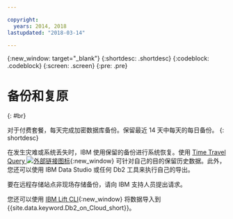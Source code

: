 ```yaml
---

copyright:
  years: 2014, 2018
lastupdated: "2018-03-14"

---
```


<!-- Attribute definitions --> 
{:new_window: target="_blank"}
{:shortdesc: .shortdesc}
{:codeblock: .codeblock}
{:screen: .screen}
{:pre: .pre}

# 备份和复原
{: #br}

对于付费套餐，每天完成加密数据库备份。保留最近 14 天中每天的每日备份。
{: shortdesc}

在发生灾难或系统丢失时，IBM 使用保留的备份进行系统恢复。使用 [Time Travel Query ![外部链接图标](../../icons/launch-glyph.svg "外部链接图标")](https://developer.ibm.com/answers/questions/426878/how-do-i-use-time-travel-query-in-db2-or-db2-on-cl.html){:new_window} 可针对自己的目的保留历史数据。此外，您还可以使用 IBM Data Studio 或任何 Db2 工具来执行自己的导出。

要在远程存储站点非现场存储备份，请向 IBM 支持人员提出请求。

您还可以使用 [IBM Lift CLI](https://lift.ng.bluemix.net/){:new_window} 将数据导入到 {{site.data.keyword.Db2_on_Cloud_short}}。
